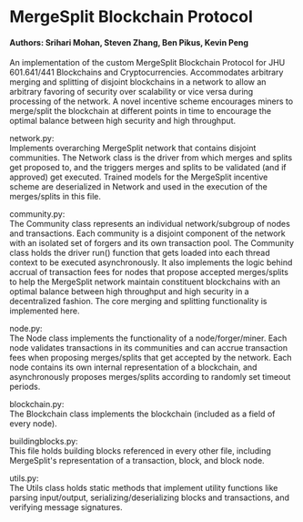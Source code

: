 # MergeSplit Blockchain Protocol
#### Authors: Srihari Mohan, Steven Zhang, Ben Pikus, Kevin Peng
An implementation of the custom MergeSplit Blockchain Protocol for JHU 601.641/441 Blockchains and Cryptocurrencies. Accommodates arbitrary merging and splitting of disjoint blockchains in a network to allow an arbitrary favoring of security over scalability or vice versa during processing of the network. A novel incentive scheme encourages miners to merge/split the blockchain at different points in time to encourage the optimal balance between high security and high throughput.

network.py:
<br/>Implements overarching MergeSplit network that contains disjoint communities. The Network class is the driver from which merges and splits get proposed to, and the triggers merges and splits to be validated (and if approved) get executed. Trained models for the MergeSplit incentive scheme are deserialized in Network and used in the execution of the merges/splits in this file.

community.py:
<br/>The Community class represents an individual network/subgroup of nodes and transactions. Each community is a disjoint component of the network with an isolated set of forgers and its own transaction pool. The Community class holds the driver run() function that gets loaded into each thread context to be executed asynchronously. It also implements the logic behind accrual of transaction fees for nodes that propose accepted merges/splits to help the MergeSplit network maintain constituent blockchains with an optimal balance between high throughput and high security in a decentralized fashion. The core merging and splitting functionality is implemented here.

node.py:
<br/>The Node class implements the functionality of a node/forger/miner. Each node validates transactions in its communities and can accrue transaction fees when proposing merges/splits that get accepted by the network. Each node contains its own internal representation of a blockchain, and asynchronously proposes merges/splits according to randomly set timeout periods.

blockchain.py:
<br/>The Blockchain class implements the blockchain (included as a field of every node).

buildingblocks.py:
<br/>This file holds building blocks referenced in every other file, including MergeSplit's representation of a transaction, block, and block node.

utils.py:
<br/>The Utils class holds static methods that implement utility functions like parsing input/output, serializing/deserializing blocks and transactions, and verifying message signatures.
